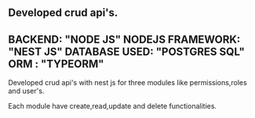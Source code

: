 Developed crud api's.
----------------------------------------------------------
BACKEND: "NODE JS"
NODEJS FRAMEWORK: "NEST JS"
DATABASE USED: "POSTGRES SQL"
ORM : "TYPEORM"
----------------------------------------------------------



Developed crud api's with nest js for three modules like permissions,roles and user's.

Each module have create,read,update and delete functionalities.



